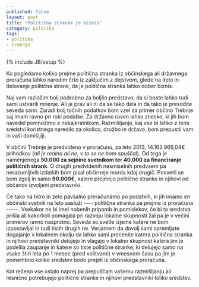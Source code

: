 ```yaml
---
published: false
layout: post
title: "Politična stranka je biznis"
category: politika
tags: 
- politika
- trebnje
---
```

{% include JB/setup %}

Ko pogledamo koliko prejme politična stranka iz občinskega ali državnega proračuna lahko naredim črto iz zaključim z dejstvom, glede na delo in delovanje politična strank, da je politična stranka lahko dober biznis.

Naj vam razložim bolj podrobno za boljšo predstavo, da si boste lahko tudi sami ustvarili mnenje. Ali je prav ali ni da se tako dela in da tako je presodite seveda sami. Zaradi bolj točnih podatkov bom vzel za primer občino Trebnje saj imam ravno pri roki podatke. Za državno raven lahko zneske, ki jih bom navedel pomnožimo z nekajkratnikom. Razmišljanje, kaj vse bi lahko z temi sredstvi koristnega naredilo za okolico, družbo in državo, bom prepustil vam in vaši domišljiji.

V občini Trebnje je predvideno v proračunu, za leto 2013, 14.163.966,04€ prihodkov (*ali je realno ali ne, v to se ne bom spuščal*). Od tega je namenjenega **50.000 za sejnine svetnikom ter 40.000 za financiranje političnih strank**. O drugih predvidenih nesmiselnih predvsem pa nerazumljivih izdatkih bom pisal obširneje morda kdaj drugič. Posvetil se bom zgolj in samo **90.000€**, katere prejmejo politične stranke in njihovi od občanov izvoljeni predstavniki. 

Če tako na hitro in zelo pavšalno preračunamo po podatkih, ki jih imamo en občinski svetnik na leto zasluži ---- politična stranka pa prejme iz proračuna -----. Vsekakor ne bi imel nobenih pripomb in pomislekov, če bi ta sredstva prišla ali kakorkoli pomagala pri razvoju lokalne skupnosti žal pa je v večini primerov ravno nasprotno. Seveda so svetle izjeme katere ne bom izpostavljal in tudi tistih drugih ne. Verjamem da dovolj sami spremljate dogajanje v lokalnem okolju da lahko sami precenite katera politična stranka in njihovi predstavniki delujejo in vlagajo v lokalno skupnost katera jim je podelila zaupanje in katere so tiste politične stranke, ki delujejo samo na vsake štiri leta po 1 mesec (pred volitvami) v vmesnem času pa jim je pomembno koliko sredstev bodo prejeli iz občinskega proračuna.

Kot rečeno vse ostalo naprej pa prepuščam vašemu razmišljanju ali resnično potrebujejo politične stranke in njihovi predstavniki toliko sredstev. 